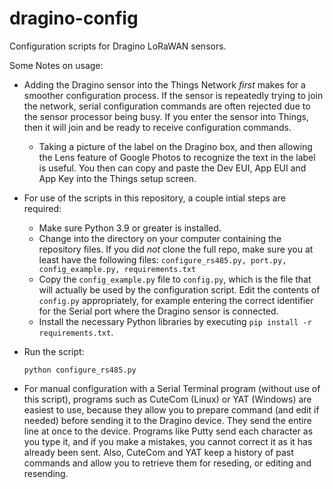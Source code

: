 # dragino-config

Configuration scripts for Dragino LoRaWAN sensors.

Some Notes on usage:

* Adding the Dragino sensor into the Things Network *first* makes for a smoother
configuration process.  If the sensor is repeatedly trying to join the network,
serial configuration commands are often rejected due to the sensor processor being busy.
If you enter the sensor into Things, then it will join and be ready to receive
configuration commands.
    * Taking a picture of the label on the Dragino box, and then allowing the Lens 
    feature of Google Photos to recognize the text in the label is useful.  You then
    can copy and paste the Dev EUI, App EUI and App Key into the Things setup screen.

* For use of the scripts in this repository, a couple intial steps are required:
    * Make sure Python 3.9 or greater is installed.
    * Change into the directory on your computer containing the repository files. If you did *not* clone the full repo, make sure you at least have the following files: `configure_rs485.py, port.py, config_example.py, requirements.txt`
    * Copy the `config_example.py` file to `config.py`, which is the file that will
    actually be used by the configuration script.  Edit the contents of `config.py`
    appropriately, for example entering the correct identifier for the Serial port where
    the Dragino sensor is connected.
    * Install the necessary Python libraries by executing `pip install -r requirements.txt`.

* Run the script:

    ```
    python configure_rs485.py
    ```
* For manual configuration with a Serial Terminal program (without use of this script), 
programs such as CuteCom (Linux) or YAT (Windows) are easiest to
use, because they allow you to prepare command (and edit if needed) before sending
it to the Dragino device.  They send the entire line at once to the device. Programs
like Putty send each character as you type it, and if you make a mistakes, you cannot
correct it as it has already been sent.  Also, CuteCom and YAT keep a history of past
commands and allow you to retrieve them for reseding, or editing and resending.
